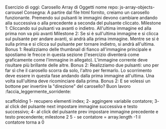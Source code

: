 
Esercizio di oggi: Carosello Array di Oggetti
nome repo: js-array-objects-carousel
Consegna:
A partire dal file html fornito, creiamo un carosello funzionante. Premendo sui pulsanti le immagini devono cambiare andando alla successiva o alla precedente a seconda del pulsante cliccato.
Milestone 1:
Cliccando sui pulsanti va avanti o indietro. All'ultima immagine ed alla prima non va più avanti
Milestone 2:
Se si è sull'ultima immagine e si clicca sul pulsante per andare avanti, si andrà alla prima immagine. Mentre se si è sulla prima e si clicca sul pulsante per tornare indietro, si andrà all'ultima.
Bonus 1:
Realizziamo delle thumbnail di fianco all'immagine principale e spostiamo le frecce in questa sezione (l'esercizio diventerà come graficamente come l'immagine in allegato). L'immagine corrente deve risultare più brillante delle altre.
Bonus 2:
Realizziamo due pulsanti: uno per far sì che il carosello scorra da solo, l'altro per fermarlo. Lo scorrimento deve essere in questa fase andando dalla prima immagine all'ultima. Una volta sull'ultima deve ricominciare dalla prima.
Bonus 2: E se volessi un bottone per invertire la "direzione" del carosello?
Buon lavoro  :faccia_leggermente_sorridente:
 
scaffolding
1- recupero elementi index;
2- aggingere variabile contatore;
3- al click del pulsante next impostare immagine successiva e testo successivo;
4- al click del pulsante prev impostare immagine precedente e testo precendente;
milestone 2
5 - se contatore = array.length -1 il contatore torna a 0